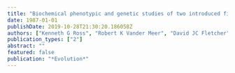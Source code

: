 ```yaml
---
title: "Biochemical phenotypic and genetic studies of two introduced fire ants and their hybrid (Hymenoptera: Formicidae)"
date: 1987-01-01
publishDate: 2019-10-28T21:30:20.186058Z
authors: ["Kenneth G Ross", "Robert K Vander Meer", "David JC Fletcher", "Edward L Vargo"]
publication_types: ["2"]
abstract: ""
featured: false
publication: "*Evolution*"
---
```


